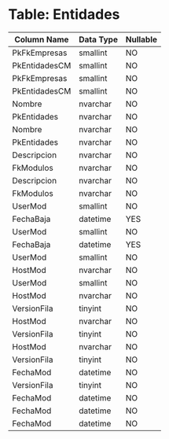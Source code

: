 # Table: Entidades

| Column Name | Data Type | Nullable |
|-------------|-----------|----------|
| PkFkEmpresas | smallint | NO |
| PkEntidadesCM | smallint | NO |
| PkFkEmpresas | smallint | NO |
| PkEntidadesCM | smallint | NO |
| Nombre | nvarchar | NO |
| PkEntidades | nvarchar | NO |
| Nombre | nvarchar | NO |
| PkEntidades | nvarchar | NO |
| Descripcion | nvarchar | NO |
| FkModulos | nvarchar | NO |
| Descripcion | nvarchar | NO |
| FkModulos | nvarchar | NO |
| UserMod | smallint | NO |
| FechaBaja | datetime | YES |
| UserMod | smallint | NO |
| FechaBaja | datetime | YES |
| UserMod | smallint | NO |
| HostMod | nvarchar | NO |
| UserMod | smallint | NO |
| HostMod | nvarchar | NO |
| VersionFila | tinyint | NO |
| HostMod | nvarchar | NO |
| VersionFila | tinyint | NO |
| HostMod | nvarchar | NO |
| VersionFila | tinyint | NO |
| FechaMod | datetime | NO |
| VersionFila | tinyint | NO |
| FechaMod | datetime | NO |
| FechaMod | datetime | NO |
| FechaMod | datetime | NO |
